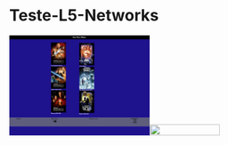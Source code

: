 # Teste-L5-Networks

<img src="https://github.com/Claitonok/Teste-L5-Networks/blob/main/Teste%20L5%20Networks/app/img/Star-Wars%20Filmes.png" width="50%" height="50%"><img src="" width="50%" height="50%">
